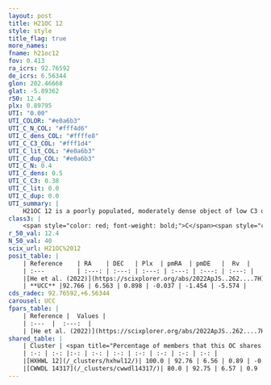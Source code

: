 ```yaml
---
layout: post
title: H21OC 12
style: style
title_flag: true
more_names: 
fname: h21oc12
fov: 0.413
ra_icrs: 92.76592
de_icrs: 6.56344
glon: 202.46668
glat: -5.89362
r50: 12.4
plx: 0.89795
UTI: "0.00"
UTI_COLOR: "#e0a6b3"
UTI_C_N_COL: "#fff4d6"
UTI_C_dens_COL: "#ffffe8"
UTI_C_C3_COL: "#fff1d4"
UTI_C_lit_COL: "#e0a6b3"
UTI_C_dup_COL: "#e0a6b3"
UTI_C_N: 0.4
UTI_C_dens: 0.5
UTI_C_C3: 0.38
UTI_C_lit: 0.0
UTI_C_dup: 0.0
UTI_summary: |
    H21OC 12 is a poorly populated, moderately dense object of low C3 quality. It was recently reported in the literature.<br><br><span style="color: #99180f; font-weight: bold;">Warning: </span>This is very likely a duplicate object, which shares a large percentage of members with at least one previously reported entry.
class3: |
    <span style="color: red; font-weight: bold;">C</span><span style="color: #FFC300; font-weight: bold;">B</span>
r_50_val: 12.4
N_50_val: 40
scix_url: H21OC%2012
posit_table: |
    | Reference    | RA    | DEC   | Plx  | pmRA  | pmDE   |  Rv  |
    | :---         | :---: | :---: | :---: | :---: | :---: | :---: |
    |[He et al. (2022)](https://scixplorer.org/abs/2022ApJS..262....7H) | 92.832 | 6.628 | 0.897 | -0.037 | -1.455 | -- |
    | **UCC** |92.766 | 6.563 | 0.898 | -0.037 | -1.454 | -5.574 | 
cds_radec: 92.76592,+6.56344
carousel: UCC
fpars_table: |
    | Reference |  Values |
    | :---  |  :---:  |
    | [He et al. (2022)](https://scixplorer.org/abs/2022ApJS..262....7H) | `A0=0.85, logAge=7.7` |
shared_table: |
    | Cluster | <span title="Percentage of members that this OC shares with the ones listed">%</span>   | RA   | DEC   | Plx   | pmRA  | pmDE  | Rv | UTI |
    | :-: | :-: |:-: | :-: | :-: | :-: | :-: | :-: | :-: |
    |[HXHWL 12](/_clusters/hxhwl12/)| 100.0 | 92.76 | 6.56 | 0.89 | -0.03 | -1.45 | 9.34 |0.49 |
    |[CWWDL 14317](/_clusters/cwwdl14317/)| 80.0 | 92.75 | 6.57 | 0.9 | -0.04 | -1.46 | -5.57 |0.01 |
---
```

